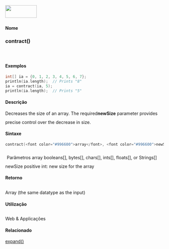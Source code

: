 <img height="40" src="../images/1pix.gif" width="100"/>
<img height="1" src="../images/1pix.gif" width="20"/>
<img height="1" src="../images/1pix.gif" width="555"/>

#### Nome
### contract()
<img height="25" src="../images/1pix.gif" width="1"/>

#### Exemplos
```pde
int[] ia = {0, 1, 2, 3, 4, 5, 6, 7}; 
println(ia.length);  // Prints "8" 
ia = contract(ia, 5); 
println(ia.length);  // Prints "5" 

```

#### Descrição

	
Decreases the size of an array. The required**newSize** parameter provides precise control over the decrease in size.
<img height="25" src="../images/1pix.gif" width="1"/>

#### Sintaxe
```pde
contract(<font color="#996600">array</font>, <font color="#996600">newSize</font>)

```
<img height="25" src="../images/1pix.gif" width="1"/>
Parâmetros
array
booleans[], bytes[], chars[], ints[], floats[], or Strings[]
newSize
positive int: new size for the array
<img height="25" src="../images/1pix.gif" width="1"/>

#### Retorno

	
Array (the same datatype as the input)
<img height="25" src="../images/1pix.gif" width="1"/>

#### Utilização

	
Web & Applicações
<img height="25" src="../images/1pix.gif" width="1"/>

#### Relacionado

[expand()](expand_)

